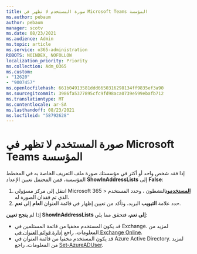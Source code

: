 ```yaml
---
title: صورة المستخدم لا تظهر في Microsoft Teams المؤسسة
ms.author: pebaum
author: pebaum
manager: scotv
ms.date: 08/23/2021
ms.audience: Admin
ms.topic: article
ms.service: o365-administration
ROBOTS: NOINDEX, NOFOLLOW
localization_priority: Priority
ms.collection: Adm_O365
ms.custom:
- "12620"
- "9007457"
ms.openlocfilehash: 661b04913581ddd6650316298134ff9835ef3a90
ms.sourcegitcommit: 3986fa5377895cfc9fd98aca0739e599ebafb712
ms.translationtype: MT
ms.contentlocale: ar-SA
ms.lasthandoff: 08/23/2021
ms.locfileid: "58792628"
---
```

# <a name="user-picture-not-showing-in-microsoft-teams-organization-chart"></a>صورة المستخدم لا تظهر في Microsoft Teams المؤسسة

إذا فقد شخص واحد أو أكثر في مؤسستك صورة ملف التعريف الخاصة به في المخطط المؤسسة، فمن المحتمل تعيين الإعداد **ShowInAddressLists** إلى **False**:

1. انتقل إلى مركز مسؤولي Microsoft 365 > [**المستخدمون**](https://admin.microsoft.com/Adminportal/Home?source=applauncher#/users)النشطون ، وحدد المستخدم الذي تم فقدان الصورة له. 
1. حدد علامة **التبويب** البريد، وتأكد من تعيين إظهار في قائمة العنوان **العام** إلى **نعم**. 

إذا لم **ينجح تعيين ShowInAddressLists إلى** **نعم،** فتحقق مما يلي:

- قد يكون المستخدم مخفيا من قائمة المستلمين في Exchange. لمزيد من المعلومات، راجع [إدارة قوائم العنوان في Exchange Online](https://docs.microsoft.com/exchange/address-books/address-lists/manage-address-lists#use-the-eac-to-hide-recipients-from-address-lists). 
- قد يكون المستخدم مخفيا من قائمة العنوان في Azure Active Directory. لمزيد من المعلومات، راجع [Set-AzureADUser](https://docs.microsoft.com/powershell/module/azuread/set-azureaduser?view=azureadps-2.0). 
